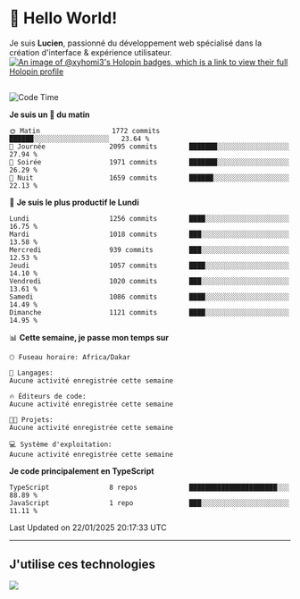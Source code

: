 # 👋 Hello World!

Je suis **Lucien**, passionné du développement web spécialisé dans la création d'interface & expérience utilisateur.
[![An image of @xyhomi3's Holopin badges, which is a link to view their full Holopin profile](https://holopin.me/xyhomi3)](https://holopin.io/@xyhomi3)

##

<!--START_SECTION:waka-->
![Code Time](http://img.shields.io/badge/Code%20Time-2%2C834%20hrs%2050%20mins-blue)

**Je suis un 🐤 du matin** 

```text
🌞 Matin                  1772 commits        ██████░░░░░░░░░░░░░░░░░░░   23.64 % 
🌆 Journée                2095 commits        ███████░░░░░░░░░░░░░░░░░░   27.94 % 
🌃 Soirée                 1971 commits        ███████░░░░░░░░░░░░░░░░░░   26.29 % 
🌙 Nuit                   1659 commits        ██████░░░░░░░░░░░░░░░░░░░   22.13 % 
```
📅 **Je suis le plus productif le Lundi** 

```text
Lundi                    1256 commits        ████░░░░░░░░░░░░░░░░░░░░░   16.75 % 
Mardi                    1018 commits        ███░░░░░░░░░░░░░░░░░░░░░░   13.58 % 
Mercredi                 939 commits         ███░░░░░░░░░░░░░░░░░░░░░░   12.53 % 
Jeudi                    1057 commits        ████░░░░░░░░░░░░░░░░░░░░░   14.10 % 
Vendredi                 1020 commits        ███░░░░░░░░░░░░░░░░░░░░░░   13.61 % 
Samedi                   1086 commits        ████░░░░░░░░░░░░░░░░░░░░░   14.49 % 
Dimanche                 1121 commits        ████░░░░░░░░░░░░░░░░░░░░░   14.95 % 
```


📊 **Cette semaine, je passe mon temps sur** 

```text
🕑︎ Fuseau horaire: Africa/Dakar

💬 Langages: 
Aucune activité enregistrée cette semaine

🔥 Éditeurs de code: 
Aucune activité enregistrée cette semaine

🐱‍💻 Projets: 
Aucune activité enregistrée cette semaine

💻 Système d'exploitation: 
Aucune activité enregistrée cette semaine
```

**Je code principalement en TypeScript** 

```text
TypeScript               8 repos             ██████████████████████░░░   88.89 % 
JavaScript               1 repo              ███░░░░░░░░░░░░░░░░░░░░░░   11.11 % 
```




 Last Updated on 22/01/2025 20:17:33 UTC
<!--END_SECTION:waka-->
---

## J'utilise ces technologies

<p align="left">
  <a href="https://skillicons.dev">
    <img src="https://skillicons.dev/icons?i=ts,js,md,scss,tailwind,react,docker,express,astro,vite,nextjs,vercel,figma,ableton" />
  </a>
</p>

